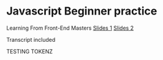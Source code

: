 # Javascript Beginner practice

Learning From Front-End Masters
[Slides 1](https://slides.com/bgando/f2f-final-day-1)
[Slides 2](https://slides.com/bgando/f2f-final-day-2)

Transcript included

TESTING TOKENZ
